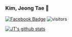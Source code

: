 ### Kim, Jeong Tae 👋

[![Facebook Badge](https://img.shields.io/badge/-Facebook-1877f2?style=flat-square&logo=Facebook&logoColor=white&link=https://www.facebook.com/profile.php?id=100008175373869)](https://www.facebook.com/profile.php?id=100008175373869)
![visitors](https://visitor-badge.glitch.me/badge?page_id=J-TKim.visitor-badge)




[![JT's github stats](https://github-readme-stats.vercel.app/api?username=J-TKim&count_private=true&show_icons=true&theme=ayu-mirage)](https://github.com/anuraghazra/github-readme-stats)

<!--
**J-TKim/J-TKim** is a ✨ _special_ ✨ repository because its `README.md` (this file) appears on your GitHub profile.

Here are some ideas to get you started:

- 🔭 I’m currently working on ...
- 🌱 I’m currently learning ...
- 👯 I’m looking to collaborate on ...
- 🤔 I’m looking for help with ...
- 💬 Ask me about ...
- 📫 How to reach me: ...
- 😄 Pronouns: ...
- ⚡ Fun fact: ...
-->
